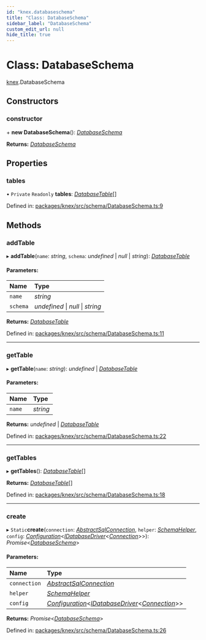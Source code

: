 ```yaml
---
id: "knex.databaseschema"
title: "Class: DatabaseSchema"
sidebar_label: "DatabaseSchema"
custom_edit_url: null
hide_title: true
---
```


# Class: DatabaseSchema

[knex](../modules/knex.md).DatabaseSchema

## Constructors

### constructor

\+ **new DatabaseSchema**(): [*DatabaseSchema*](knex.databaseschema.md)

**Returns:** [*DatabaseSchema*](knex.databaseschema.md)

## Properties

### tables

• `Private` `Readonly` **tables**: [*DatabaseTable*](knex.databasetable.md)[]

Defined in: [packages/knex/src/schema/DatabaseSchema.ts:9](https://github.com/mikro-orm/mikro-orm/blob/bcf1a0899b/packages/knex/src/schema/DatabaseSchema.ts#L9)

## Methods

### addTable

▸ **addTable**(`name`: *string*, `schema`: *undefined* \| *null* \| *string*): [*DatabaseTable*](knex.databasetable.md)

#### Parameters:

Name | Type |
:------ | :------ |
`name` | *string* |
`schema` | *undefined* \| *null* \| *string* |

**Returns:** [*DatabaseTable*](knex.databasetable.md)

Defined in: [packages/knex/src/schema/DatabaseSchema.ts:11](https://github.com/mikro-orm/mikro-orm/blob/bcf1a0899b/packages/knex/src/schema/DatabaseSchema.ts#L11)

___

### getTable

▸ **getTable**(`name`: *string*): *undefined* \| [*DatabaseTable*](knex.databasetable.md)

#### Parameters:

Name | Type |
:------ | :------ |
`name` | *string* |

**Returns:** *undefined* \| [*DatabaseTable*](knex.databasetable.md)

Defined in: [packages/knex/src/schema/DatabaseSchema.ts:22](https://github.com/mikro-orm/mikro-orm/blob/bcf1a0899b/packages/knex/src/schema/DatabaseSchema.ts#L22)

___

### getTables

▸ **getTables**(): [*DatabaseTable*](knex.databasetable.md)[]

**Returns:** [*DatabaseTable*](knex.databasetable.md)[]

Defined in: [packages/knex/src/schema/DatabaseSchema.ts:18](https://github.com/mikro-orm/mikro-orm/blob/bcf1a0899b/packages/knex/src/schema/DatabaseSchema.ts#L18)

___

### create

▸ `Static`**create**(`connection`: [*AbstractSqlConnection*](knex.abstractsqlconnection.md), `helper`: [*SchemaHelper*](knex.schemahelper.md), `config`: [*Configuration*](core.configuration.md)<[*IDatabaseDriver*](../interfaces/core.idatabasedriver.md)<[*Connection*](core.connection.md)\>\>): *Promise*<[*DatabaseSchema*](knex.databaseschema.md)\>

#### Parameters:

Name | Type |
:------ | :------ |
`connection` | [*AbstractSqlConnection*](knex.abstractsqlconnection.md) |
`helper` | [*SchemaHelper*](knex.schemahelper.md) |
`config` | [*Configuration*](core.configuration.md)<[*IDatabaseDriver*](../interfaces/core.idatabasedriver.md)<[*Connection*](core.connection.md)\>\> |

**Returns:** *Promise*<[*DatabaseSchema*](knex.databaseschema.md)\>

Defined in: [packages/knex/src/schema/DatabaseSchema.ts:26](https://github.com/mikro-orm/mikro-orm/blob/bcf1a0899b/packages/knex/src/schema/DatabaseSchema.ts#L26)
